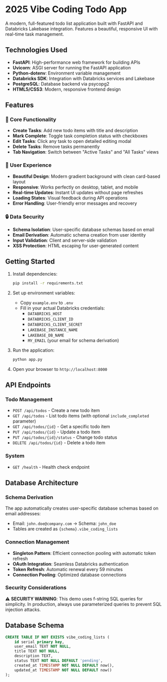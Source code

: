 # 2025 Vibe Coding Todo App

A modern, full-featured todo list application built with FastAPI and Databricks Lakebase integration. Features a beautiful, responsive UI with real-time task management.

## Technologies Used

-   **FastAPI**: High-performance web framework for building APIs
-   **Uvicorn**: ASGI server for running the FastAPI application
-   **Python-dotenv**: Environment variable management
-   **Databricks SDK**: Integration with Databricks services and Lakebase
-   **PostgreSQL**: Database backend via psycopg2
-   **HTML5/CSS3**: Modern, responsive frontend design

## Features

### 🎯 Core Functionality

-   **Create Tasks**: Add new todo items with title and description
-   **Mark Complete**: Toggle task completion status with checkboxes
-   **Edit Tasks**: Click any task to open detailed editing modal
-   **Delete Tasks**: Remove tasks permanently
-   **Tab Navigation**: Switch between "Active Tasks" and "All Tasks" views

### 🎨 User Experience

-   **Beautiful Design**: Modern gradient background with clean card-based layout
-   **Responsive**: Works perfectly on desktop, tablet, and mobile
-   **Real-time Updates**: Instant UI updates without page refreshes
-   **Loading States**: Visual feedback during API operations
-   **Error Handling**: User-friendly error messages and recovery

### 🔒 Data Security

-   **Schema Isolation**: User-specific database schemas based on email
-   **Email Derivation**: Automatic schema creation from user identity
-   **Input Validation**: Client and server-side validation
-   **XSS Protection**: HTML escaping for user-generated content

## Getting Started

1. Install dependencies:

    ```bash
    pip install -r requirements.txt
    ```

2. Set up environment variables:

    - Copy `example.env` to `.env`
    - Fill in your actual Databricks credentials:
        - `DATABRICKS_HOST`
        - `DATABRICKS_CLIENT_ID`
        - `DATABRICKS_CLIENT_SECRET`
        - `LAKEBASE_INSTANCE_NAME`
        - `LAKEBASE_DB_NAME`
        - `MY_EMAIL` (your email for schema derivation)

3. Run the application:

    ```bash
    python app.py
    ```

4. Open your browser to `http://localhost:8000`

## API Endpoints

### Todo Management

-   `POST /api/todos` - Create a new todo item
-   `GET /api/todos` - List todo items (with optional `include_completed` parameter)
-   `GET /api/todos/{id}` - Get a specific todo item
-   `PUT /api/todos/{id}` - Update a todo item
-   `PUT /api/todos/{id}/status` - Change todo status
-   `DELETE /api/todos/{id}` - Delete a todo item

### System

-   `GET /health` - Health check endpoint

## Database Architecture

### Schema Derivation

The app automatically creates user-specific database schemas based on email addresses:

-   Email: `john.doe@company.com` → Schema: `john_doe`
-   Tables are created as `{schema}.vibe_coding_lists`

### Connection Management

-   **Singleton Pattern**: Efficient connection pooling with automatic token refresh
-   **OAuth Integration**: Seamless Databricks authentication
-   **Token Refresh**: Automatic renewal every 59 minutes
-   **Connection Pooling**: Optimized database connections

### Security Considerations

⚠️ **SECURITY WARNING**: This demo uses f-string SQL queries for simplicity. In production, always use parameterized queries to prevent SQL injection attacks.

## Database Schema

```sql
CREATE TABLE IF NOT EXISTS vibe_coding_lists (
    id serial primary key,
    user_email TEXT NOT NULL,
    title TEXT NOT NULL,
    description TEXT,
    status TEXT NOT NULL DEFAULT 'pending',
    created_at TIMESTAMP NOT NULL DEFAULT now(),
    updated_at TIMESTAMP NOT NULL DEFAULT now()
);
```
